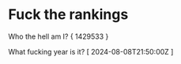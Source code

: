 # Fuck the rankings

Who the hell am I?
{ 1429533 }

What fucking year is it?
[ 2024-08-08T21:50:00Z ]
